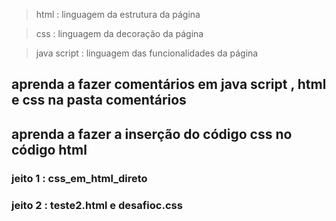 >html : linguagem da estrutura da página

>css : linguagem da decoração da página

>java script : linguagem das funcionalidades da página 

## aprenda a fazer comentários em java script , html e css na pasta comentários 

## aprenda a fazer a inserção do código css no código html 
### jeito 1 : css_em_html_direto
### jeito 2 : teste2.html e desafioc.css

